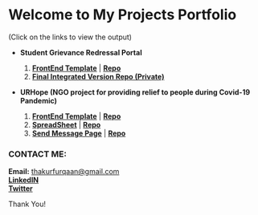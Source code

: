 # Welcome to My Projects Portfolio

(Click on the links to view the output)

- **Student Grievance Redressal Portal**
  1. **[FrontEnd Template](https://thakurfurqaan.github.io/SGRSFrontEnd/)** | **[Repo](https://github.com/thakurfurqaan/SGRSFrontEnd/)**
  2. **[Final Integrated Version Repo (Private)](https://github.com/thakurfurqaan/SGRSFinal/)** 

- **URHope (NGO project for providing relief to people during Covid-19 Pandemic)**
  1. **[FrontEnd Template](https://thakurfurqaan.github.io/URHope/)** | **[Repo](https://github.com/thakurfurqaan/URHope/)**
  2. **[SpreadSheet](https://thakurfurqaan.github.io/URHopeSheet/)** | **[Repo](https://github.com/thakurfurqaan/URHopeSheet/)**
  3. **[Send Message Page](https://thakurfurqaan.github.io/URHopeSendMessage/)** | **[Repo](https://github.com/thakurfurqaan/URHopeSendMessage/)**

### CONTACT ME:
**Email:** thakurfurqaan@gmail.com <br>
**[LinkedIN](https://linkedin.com/in/furqaanthakur)** <br>
**[Twitter](https://twitter.com/furqaanthakur)** 

Thank You!
